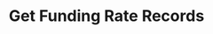 ---
title: Get Funding Rate Records
position_number: 19
type: get
description: /market/public/q/funding-rate-record
parameters:
    -
        name: symbol
        type: string
        mandatory: true
        default: N/A
        description: Trading pair
        ranges:
    -
        name: direction
        type: string
        mandatory: false
        default: NEXT
        description: "Direction（PREV:Previous page；NEXT:Next page）\t"
        ranges: PREV;NEXT
    -
        name: id
        type: integer
        mandatory: false
        default: N/A
        description: id
        ranges:
    -
        name: limit
        type: integer
        mandatory: false
        default: 10
        description: "Limit\t"
        ranges:
content_markdown: Note：This method does not require a signature.
left_code_blocks:
    -
        code_block: "public void getKLine() {\r\n\tString text = HttpUtil.get(URL + \"/data/api/v1/future-u/market/getKLine?market=btc_usdt&type=1min&since=0\");\r\n\tSystem.out.println(text);\r\n}"
        title: Java
        language: java
right_code_blocks:
    - code_block: |-
        {
         "msgInfo": {
            "code": "",
            "msg": ""
          },
          "msg": "",
          "data": {
            "hasNext": false, //Is there a next page
            "hasPrev": false, //Is there a previous page
            "items": [ //Datasheets
              {
                "collectionInternal": 0, //Billing Cycle (second)
                "createdTime": 0, //Time
                "fundingRate": 0, //Latest funding rate
                "id": 0, //id
                "symbol": "" //Trading pair
              }
            ]
          },
          "code": 200
        }
      title: Response
      language: json
---
